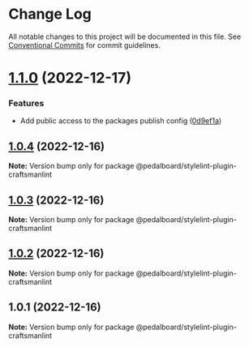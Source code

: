 # Change Log

All notable changes to this project will be documented in this file.
See [Conventional Commits](https://conventionalcommits.org) for commit guidelines.

# [1.1.0](https://github.com/mbarzeev/pedalboard/compare/@pedalboard/stylelint-plugin-craftsmanlint@1.0.4...@pedalboard/stylelint-plugin-craftsmanlint@1.1.0) (2022-12-17)


### Features

* Add public access to the packages publish config ([0d9ef1a](https://github.com/mbarzeev/pedalboard/commit/0d9ef1ad18a1a1ae3f857e0c66f786e91b394fa5))





## [1.0.4](https://github.com/mbarzeev/pedalboard/compare/@pedalboard/stylelint-plugin-craftsmanlint@1.0.3...@pedalboard/stylelint-plugin-craftsmanlint@1.0.4) (2022-12-16)

**Note:** Version bump only for package @pedalboard/stylelint-plugin-craftsmanlint





## [1.0.3](https://github.com/mbarzeev/pedalboard/compare/@pedalboard/stylelint-plugin-craftsmanlint@1.0.2...@pedalboard/stylelint-plugin-craftsmanlint@1.0.3) (2022-12-16)

**Note:** Version bump only for package @pedalboard/stylelint-plugin-craftsmanlint





## [1.0.2](https://github.com/mbarzeev/pedalboard/compare/@pedalboard/stylelint-plugin-craftsmanlint@1.0.1...@pedalboard/stylelint-plugin-craftsmanlint@1.0.2) (2022-12-16)

**Note:** Version bump only for package @pedalboard/stylelint-plugin-craftsmanlint





## 1.0.1 (2022-12-16)

**Note:** Version bump only for package @pedalboard/stylelint-plugin-craftsmanlint
